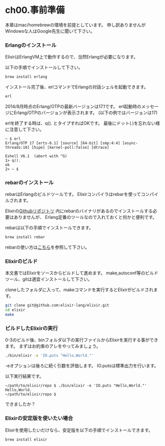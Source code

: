 ch00.事前準備
=============

本章はmac/homebrewの環境を前提としています。 申し訳ありませんがWindowsな人はGoogle先生に聞いて下さい。

### Erlangのインストール

ElixirはErlangVM上で動作するので、当然Erlangが必要になります。

以下の手順でインストールして下さい。

```bash
brew install erlang
```

インストール完了後、erlコマンドでErlangの対話シェルを起動できます。

```bash
erl
```

2014/8月時点のErlang/OTPの最新バージョンは17.1です。 erl起動時のメッセージにErlang/OTPのバージョンが表示されます。 (以下の例ではバージョンは17)

erlを終了する時は、q(). とタイプすればOKです。 最後にドット(.)を忘れない様に注意して下さい。

```
~ $ erl
Erlang/OTP 17 [erts-6.1] [source] [64-bit] [smp:4:4] [async-threads:10] [hipe] [kernel-poll:false] [dtrace]

Eshell V6.1  (abort with ^G)
1> q().
ok
2> ~ $
```

### rebarのインストール

rebarはErlangのビルドツールです。 Elixirコンパイラはrebarを使ってコンパイルされます。

Elixirの[Githubリポジトリ](https://github.com/elixir-lang/elixir) 内にrebarのバイナリがあるのでインストールする必要はありませんが、 Erlang定番のツールなので入れておくと何かと便利です。

rebarは以下の手順でインストールできます。

```bash
brew install rebar
```

rebarの使い方は[こちら](https://github.com/rebar/rebar/wiki)を参照して下さい。

### Elixirのビルド

本文書ではElixirをソースからビルドして進めます。 make,autoconf等のビルドツール、gitは適宜インストールして下さい。

cloneしたフォルダに入って、makeコマンドを実行するとElixirがビルドされます。

```bash
git clone git@github.com:elixir-lang/elixir.git
cd elixir
make
```

### ビルドしたElixirの実行

0-3のビルド後、binフォルダ以下の実行ファイルからElixirを実行する事ができます。 まずはお約束のアレをやってみましょう。

```bash
./bin/elixir -e 'IO.puts "Hello,World."'
```

-eオプションは後ろに続く引数を評価します。 IO.putsは標準出力を行います。

以下実行結果です。

```
~/path/to/elixir/repo $ ./bin/elixir -e 'IO.puts "Hello,World."'
Hello,World.
~/path/to/elixir/repo $
```

できましたか？

### Elixirの安定版を使いたい場合

Elixirを使用したいだけなら、安定版を以下の手順でインストールできます。

```bash
brew install elixir
```

